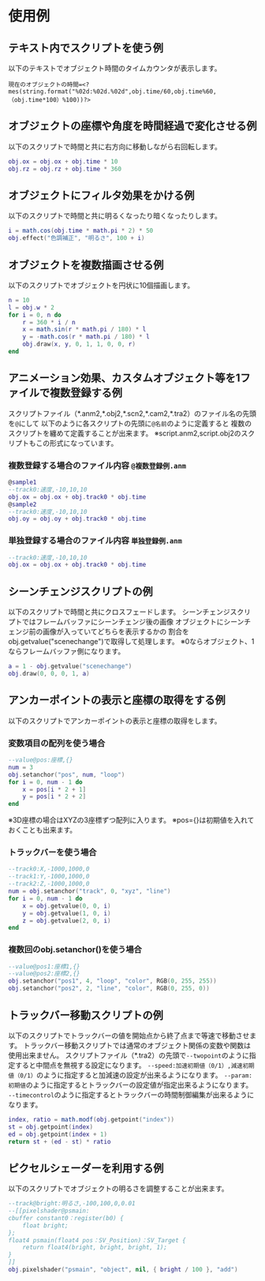 # 使用例

## テキスト内でスクリプトを使う例

以下のテキストでオブジェクト時間のタイムカウンタが表示します。

```
現在のオブジェクトの時間=<?mes(string.format("%02d:%02d.%02d",obj.time/60,obj.time%60,（obj.time*100）%100))?>
```

## オブジェクトの座標や角度を時間経過で変化させる例

以下のスクリプトで時間と共に右方向に移動しながら右回転します。

```lua
obj.ox = obj.ox + obj.time * 10
obj.rz = obj.rz + obj.time * 360
```

## オブジェクトにフィルタ効果をかける例

以下のスクリプトで時間と共に明るくなったり暗くなったりします。

```lua
i = math.cos(obj.time * math.pi * 2) * 50
obj.effect("色調補正", "明るさ", 100 + i)
```

## オブジェクトを複数描画させる例

以下のスクリプトでオブジェクトを円状に10個描画します。

```lua
n = 10
l = obj.w * 2
for i = 0, n do
	r = 360 * i / n
	x = math.sin(r * math.pi / 180) * l
	y = -math.cos(r * math.pi / 180) * l
	obj.draw(x, y, 0, 1, 1, 0, 0, r)
end
```

## アニメーション効果、カスタムオブジェクト等を1ファイルで複数登録する例

スクリプトファイル（\*.anm2,\*.obj2,\*.scn2,\*.cam2,\*.tra2）のファイル名の先頭を`@`にして
以下のように各スクリプトの先頭に`@名前`のように定義すると
複数のスクリプトを纏めて定義することが出来ます。
※script.anm2,script.obj2のスクリプトもこの形式になっています。

### 複数登録する場合のファイル内容 `@複数登録例.anm`

```lua
@sample1
--track0:速度,-10,10,10
obj.ox = obj.ox + obj.track0 * obj.time
@sample2
--track0:速度,-10,10,10
obj.oy = obj.oy + obj.track0 * obj.time
```

### 単独登録する場合のファイル内容 `単独登録例.anm`

```lua
--track0:速度,-10,10,10
obj.ox = obj.ox + obj.track0 * obj.time
```

## シーンチェンジスクリプトの例

以下のスクリプトで時間と共にクロスフェードします。
シーンチェンジスクリプトではフレームバッファにシーンチェンジ後の画像
オブジェクトにシーンチェンジ前の画像が入っていてどちらを表示するかの
割合をobj.getvalue("scenechange")で取得して処理します。
※0ならオブジェクト、1ならフレームバッファ側になります。

```lua
a = 1 - obj.getvalue("scenechange")
obj.draw(0, 0, 0, 1, a)
```

## アンカーポイントの表示と座標の取得をする例

以下のスクリプトでアンカーポイントの表示と座標の取得をします。

### 変数項目の配列を使う場合

```lua
--value@pos:座標,{}
num = 3
obj.setanchor("pos", num, "loop")
for i = 0, num - 1 do
	x = pos[i * 2 + 1]
	y = pos[i * 2 + 2]
end
```

※3D座標の場合はXYZの3座標ずつ配列に入ります。
※pos={}は初期値を入れておくことも出来ます。

### トラックバーを使う場合

```lua
--track0:X,-1000,1000,0
--track1:Y,-1000,1000,0
--track2:Z,-1000,1000,0
num = obj.setanchor("track", 0, "xyz", "line")
for i = 0, num - 1 do
	x = obj.getvalue(0, 0, i)
	y = obj.getvalue(1, 0, i)
	z = obj.getvalue(2, 0, i)
end
```

### 複数回のobj.setanchor()を使う場合

```lua
--value@pos1:座標1,{}
--value@pos2:座標2,{}
obj.setanchor("pos1", 4, "loop", "color", RGB(0, 255, 255))
obj.setanchor("pos2", 2, "line", "color", RGB(0, 255, 0))
```

## トラックバー移動スクリプトの例

以下のスクリプトでトラックバーの値を開始点から終了点まで等速で移動させます。
トラックバー移動スクリプトでは通常のオブジェクト関係の変数や関数は使用出来ません。
スクリプトファイル（\*.tra2）の先頭で`--twopoint`のように指定すると中間点を無視する設定になります。
`--speed:加速初期値（0/1）,減速初期値（0/1）`のように指定すると加減速の設定が出来るようになります。
`--param:初期値`のように指定するとトラックバーの設定値が指定出来るようになります。
`--timecontrol`のように指定するとトラックバーの時間制御編集が出来るようになります。

```lua
index, ratio = math.modf(obj.getpoint("index"))
st = obj.getpoint(index)
ed = obj.getpoint(index + 1)
return st + (ed - st) * ratio
```

## ピクセルシェーダーを利用する例

以下のスクリプトでオブジェクトの明るさを調整することが出来ます。

```lua
--track@bright:明るさ,-100,100,0,0.01
--[[pixelshader@psmain:
cbuffer constant0：register(b0) {
    float bright;
};
float4 psmain(float4 pos：SV_Position)：SV_Target {
    return float4(bright, bright, bright, 1);
}
]]
obj.pixelshader("psmain", "object", nil, { bright / 100 }, "add")
```
